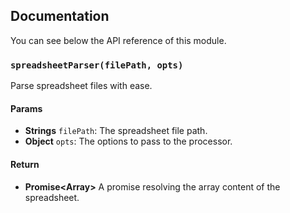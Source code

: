 ## Documentation

You can see below the API reference of this module.

### `spreadsheetParser(filePath, opts)`
Parse spreadsheet files with ease.

#### Params

- **Strings** `filePath`: The spreadsheet file path.
- **Object** `opts`: The options to pass to the processor.

#### Return
- **Promise\<Array>** A promise resolving the array content of the spreadsheet.

